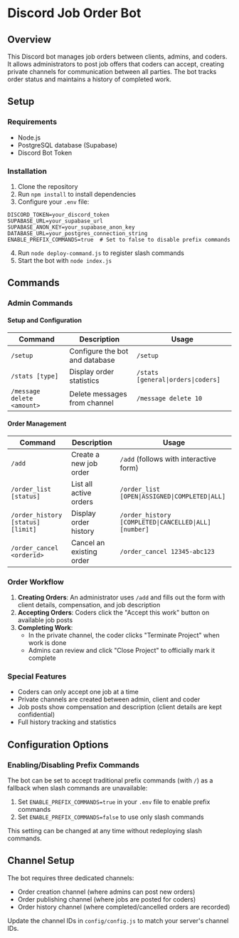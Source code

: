 # Discord Job Order Bot

## Overview
This Discord bot manages job orders between clients, admins, and coders. It allows administrators to post job offers that coders can accept, creating private channels for communication between all parties. The bot tracks order status and maintains a history of completed work.

## Setup

### Requirements
- Node.js
- PostgreSQL database (Supabase)
- Discord Bot Token

### Installation
1. Clone the repository
2. Run `npm install` to install dependencies
3. Configure your `.env` file:
```
DISCORD_TOKEN=your_discord_token
SUPABASE_URL=your_supabase_url
SUPABASE_ANON_KEY=your_supabase_anon_key
DATABASE_URL=your_postgres_connection_string
ENABLE_PREFIX_COMMANDS=true  # Set to false to disable prefix commands
```
4. Run `node deploy-command.js` to register slash commands
5. Start the bot with `node index.js`

## Commands

### Admin Commands

#### Setup and Configuration
|          Command           |          Description           |               Usage                |
|----------------------------|--------------------------------|------------------------------------|
| `/setup`                   | Configure the bot and database |                           `/setup` |
| `/stats [type]`            | Display order statistics       | `/stats [general\|orders\|coders]` |
| `/message delete <amount>` | Delete messages from channel   |               `/message delete 10` |

#### Order Management
|              Command              |        Description       |                         Usage                         |
|-----------------------------------|--------------------------|-------------------------------------------------------|
| `/add`                            | Create a new job order   |                `/add` (follows with interactive form) |
| `/order_list [status]`            | List all active orders   |        `/order_list [OPEN\|ASSIGNED\|COMPLETED\|ALL]` |
| `/order_history [status] [limit]` | Display order history    | `/order_history [COMPLETED\|CANCELLED\|ALL] [number]` |
| `/order_cancel <orderid>`         | Cancel an existing order |                          `/order_cancel 12345-abc123` |

### Order Workflow

1. **Creating Orders**: An administrator uses `/add` and fills out the form with client details, compensation, and job description
2. **Accepting Orders**: Coders click the "Accept this work" button on available job posts
3. **Completing Work**: 
   - In the private channel, the coder clicks "Terminate Project" when work is done
   - Admins can review and click "Close Project" to officially mark it complete

### Special Features

- Coders can only accept one job at a time
- Private channels are created between admin, client and coder
- Job posts show compensation and description (client details are kept confidential)
- Full history tracking and statistics

## Configuration Options

### Enabling/Disabling Prefix Commands

The bot can be set to accept traditional prefix commands (with `/`) as a fallback when slash commands are unavailable:

1. Set `ENABLE_PREFIX_COMMANDS=true` in your `.env` file to enable prefix commands
2. Set `ENABLE_PREFIX_COMMANDS=false` to use only slash commands

This setting can be changed at any time without redeploying slash commands.

## Channel Setup

The bot requires three dedicated channels:
- Order creation channel (where admins can post new orders)
- Order publishing channel (where jobs are posted for coders)
- Order history channel (where completed/cancelled orders are recorded)

Update the channel IDs in `config/config.js` to match your server's channel IDs.